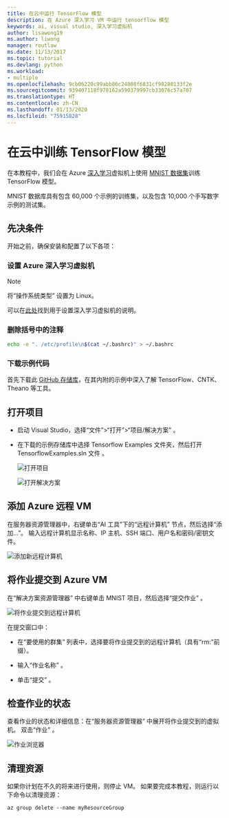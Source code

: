 ```yaml
---
title: 在云中运行 TensorFlow 模型
description: 在 Azure 深入学习 VM 中运行 tensorflow 模型
keywords: ai, visual studio, 深入学习虚拟机
author: lisawong19
ms.author: liwong
manager: routlaw
ms.date: 11/13/2017
ms.topic: tutorial
ms.devlang: python
ms.workload:
- multiple
ms.openlocfilehash: 9cb06220c99abb86c24808f6831cf98280133f2e
ms.sourcegitcommit: 939407118f978162a590379997cb33076c57a707
ms.translationtype: HT
ms.contentlocale: zh-CN
ms.lasthandoff: 01/13/2020
ms.locfileid: "75915828"
---
```

# <a name="train-a-tensorflow-model-in-the-cloud"></a>在云中训练 TensorFlow 模型

在本教程中，我们会在 Azure [深入学习](/azure/machine-learning/data-science-virtual-machine/deep-learning-dsvm-overview)虚拟机上使用 [MNIST 数据集](http://yann.lecun.com/exdb/mnist/)训练 TensorFlow 模型。

MNIST 数据库具有包含 60,000 个示例的训练集，以及包含 10,000 个手写数字示例的测试集。

## <a name="prerequisites"></a>先决条件
开始之前，确保安装和配置了以下各项：

### <a name="setup-azure-deep-learning-virtual-machine"></a>设置 Azure 深入学习虚拟机

> [!NOTE]
> 将“操作系统类型”  设置为 Linux。

可以在[此处](/azure/machine-learning/data-science-virtual-machine/provision-deep-learning-dsvm)找到用于设置深入学习虚拟机的说明。

### <a name="remove-comment-in-parens"></a>删除括号中的注释

```bash
echo -e ". /etc/profile\n$(cat ~/.bashrc)" > ~/.bashrc
```

### <a name="download-sample-code"></a>下载示例代码

首先下载此 [GitHub 存储库](https://github.com/Microsoft/samples-for-ai)，在其内附的示例中深入了解 TensorFlow、CNTK、Theano 等工具。

## <a name="open-project"></a>打开项目

- 启动 Visual Studio，选择“文件”>“打开”>“项目/解决方案”  。

- 在下载的示例存储库中选择 Tensorflow Examples 文件夹，然后打开 TensorflowExamples.sln 文件   。

   ![打开项目](media/tensorflow-local/open-project.png)

   ![打开解决方案](media/tensorflow-local/open-solution.png)

## <a name="add-azure-remote-vm"></a>添加 Azure 远程 VM

在服务器资源管理器中，右键单击“AI 工具”下的“远程计算机”  节点，然后选择“添加...”。 输入远程计算机显示名称、IP 主机、SSH 端口、用户名和密码/密钥文件。

![添加新远程计算机](media/tensorflow-vm/add-remote-vm.png)

## <a name="submit-job-to-azure-vm"></a>将作业提交到 Azure VM
在“解决方案资源管理器”  中右键单击 MNIST 项目，然后选择“提交作业”  。

![将作业提交到远程计算机](media/tensorflow-vm/job-submission.png)

在提交窗口中：

- 在“要使用的群集”  列表中，选择要将作业提交到的远程计算机（具有“rm:”前缀）。

- 输入“作业名称”  。

- 单击“提交”  。

## <a name="check-status-of-job"></a>检查作业的状态
查看作业的状态和详细信息：在“服务器资源管理器”  中展开将作业提交到的虚拟机。 双击“作业”  。

![作业浏览器](media/tensorflow-vm/job-browser.png)

## <a name="clean-up-resources"></a>清理资源

如果你计划在不久的将来进行使用，则停止 VM。 如果要完成本教程，则运行以下命令以清理资源：

```azurecli-interactive
az group delete --name myResourceGroup
```
